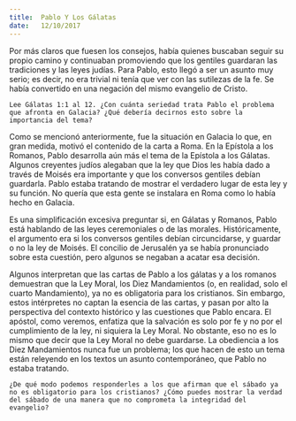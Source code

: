 ```yaml
---
title:  Pablo Y Los Gálatas
date:   12/10/2017
---
```


Por más claros que fuesen los consejos, había quienes buscaban seguir su propio camino y continuaban promoviendo que los gentiles guardaran las tradiciones y las leyes judías. Para Pablo, esto llegó a ser un asunto muy serio; es decir, no era trivial ni tenía que ver con las sutilezas de la fe. Se había convertido en una negación del mismo evangelio de Cristo.

`Lee Gálatas 1:1 al 12. ¿Con cuánta seriedad trata Pablo el problema que afronta en Galacia? ¿Qué debería decirnos esto sobre la importancia del tema?`

Como se mencionó anteriormente, fue la situación en Galacia lo que, en gran medida, motivó el contenido de la carta a Roma. En la Epístola a los Romanos, Pablo desarrolla aún más el tema de la Epístola a los Gálatas. Algunos creyentes judíos alegaban que la ley que Dios les había dado a través de Moisés era importante y que los conversos gentiles debían guardarla. Pablo estaba tratando de mostrar el verdadero lugar de esta ley y su función. No quería que esta gente se instalara en Roma como lo había hecho en Galacia.

Es una simplificación excesiva preguntar si, en Gálatas y Romanos, Pablo está hablando de las leyes ceremoniales o de las morales. Históricamente, el argumento era si los conversos gentiles debían circuncidarse, y guardar o no la ley de Moisés. El concilio de Jerusalén ya se había pronunciado sobre esta cuestión, pero algunos se negaban a acatar esa decisión.

Algunos interpretan que las cartas de Pablo a los gálatas y a los romanos demuestran que la Ley Moral, los Diez Mandamientos (o, en realidad, solo el cuarto Mandamiento), ya no es obligatoria para los cristianos. Sin embargo, estos intérpretes no captan la esencia de las cartas, y pasan por alto la perspectiva del contexto histórico y las cuestiones que Pablo encara. El apóstol, como veremos, enfatiza que la salvación es solo por fe y no por el cumplimiento de la ley, ni siquiera la Ley Moral. No obstante, eso no es lo mismo que decir que la Ley Moral no debe guardarse. La obediencia a los Diez Mandamientos nunca fue un problema; los que hacen de esto un tema están releyendo en los textos un asunto contemporáneo, que Pablo no estaba tratando.

`¿De qué modo podemos responderles a los que afirman que el sábado ya no es obligatorio para los cristianos? ¿Cómo puedes mostrar la verdad del sábado de una manera que no comprometa la integridad del evangelio?`